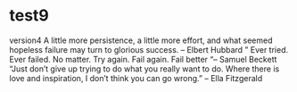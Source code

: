 # test9
version4
A little more persistence, a little more effort, and what seemed hopeless failure may turn to glorious success. – Elbert Hubbard
” Ever tried. Ever failed. No matter. Try again. Fail again. Fail better “– Samuel Beckett
“Just don’t give up trying to do what you really want to do. Where there is love and inspiration, I don’t think you can go wrong.” – Ella Fitzgerald
